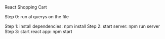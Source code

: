 React Shopping Cart

Step 0: run al querys on the file


Step 1: install dependencies: npm install 
Step 2: start server: npm run server
Step 3: start react app: npm start
